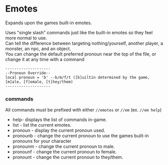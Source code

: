 # Emotes
Expands upon the games built-in emotes.

Uses "single slash" commands just like the built-in emotes so they feel more normal to use.  
Can tell the difference between targeting nothing/yourself, another player, a monster, an npc, and an object.  
You can change the default preferred pronoun near the top of the file, or change it at any time with a command
```
--------------------
--Pronoun Override--
local pronoun = 'b' --b/m/f/t ([b]uiltin determined by the game, [m]ale, [f]emale, [t]hey/them)
--------------------
```

### commands
All commands must be prefixed with either `//emotes` or `//em` (ex. `//em help`)
* help- displays the list of commands in-game.
* list - list the current emotes.
* pronoun - display the current pronoun used.
* pronounb - change the current pronoun to use the games built-in pronouns for your character
* pronounm - change the current pronoun to male.
* pronounf - change the current pronoun to female.
* pronount - change the current pronoun to they/them.
